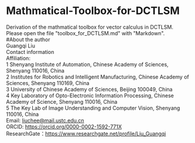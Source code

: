 # Mathmatical-Toolbox-for-DCTLSM
Derivation of the mathmatical toolbox for vector calculus in DCTLSM. Please open the file "toolbox_for_DCTLSM.md" with "Markdown".  
#About the author  
Guangqi Liu   
Contact information  
Affiliation:  
1	Shenyang Institute of Automation, Chinese Academy of Sciences, Shenyang 110016, China    
2	Institutes for Robotics and Intelligent Manufacturing, Chinese Academy of Sciences, Shenyang 110169, China  
3	University of Chinese Academy of Sciences, Beijing 100049, China  
4	Key Laboratory of Opto-Electronic Information Processing, Chinese Academy of Science, Shenyang 110016, China  
5	The Key Lab of Image Understanding and Computer Vision, Shenyang 110016, China  
Email: liuchee@mail.ustc.edu.cn  
ORCID: https://orcid.org/0000-0002-1592-771X  
ResearchGate：https://www.researchgate.net/profile/Liu_Guangqi  
